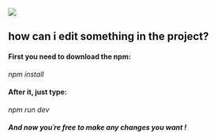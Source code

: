 <div border: 5px solid red><img src="https://user-images.githubusercontent.com/89542280/144654477-c02cd6ee-1c25-466f-83be-20b14f29cfc2.png"/></div>

<h2 text-align: center;>how can i edit something in the project?</h2>


<h4>First you need to download the npm: </h4>

<i>npm install</i><br/>

<h4>After it, just type:</h4>
<i>npm run dev</i><br/>

<h5>And now you´re free to make any changes you want !</h5>

